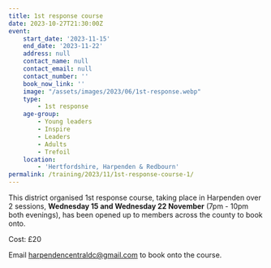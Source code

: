 ```yaml
---
title: 1st response course
date: 2023-10-27T21:30:00Z
event:
    start_date: '2023-11-15'
    end_date: '2023-11-22'
    address: null
    contact_name: null
    contact_email: null
    contact_number: ''
    book_now_link: ''
    image: "/assets/images/2023/06/1st-response.webp"
    type:
        - 1st response
    age-group:
        - Young leaders
        - Inspire
        - Leaders
        - Adults
        - Trefoil
    location:
        - 'Hertfordshire, Harpenden & Redbourn'
permalink: /training/2023/11/1st-response-course-1/
---
```

This district organised 1st response course, taking place in Harpenden over 2 sessions, **Wednesday  15 and  Wednesday 22  November** (7pm - 10pm both evenings), has been opened up to members across the county to book onto.

Cost: £20

Email <harpendencentraldc@gmail.com> to book onto the course.
